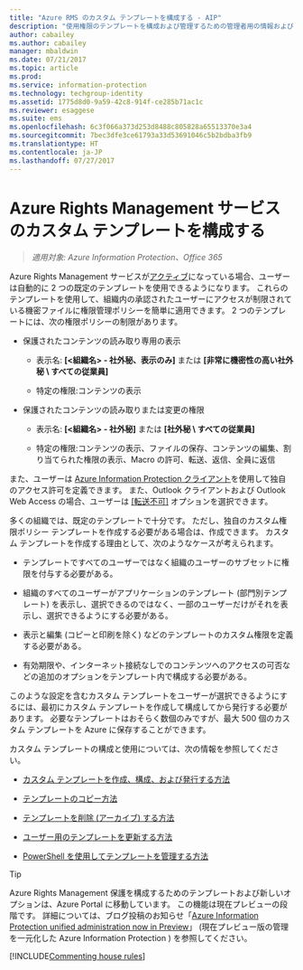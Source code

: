 ```yaml
---
title: "Azure RMS のカスタム テンプレートを構成する - AIP"
description: "使用権限のテンプレートを構成および管理するための管理者用の情報および手順です。 テンプレートを使用すると、ユーザーおよび他の管理者は、承認されたユーザーにアクセスが制限されている機密ファイルにポリシーを簡単に適用できます。"
author: cabailey
ms.author: cabailey
manager: mbaldwin
ms.date: 07/21/2017
ms.topic: article
ms.prod: 
ms.service: information-protection
ms.technology: techgroup-identity
ms.assetid: 1775d8d0-9a59-42c8-914f-ce285b71ac1c
ms.reviewer: esaggese
ms.suite: ems
ms.openlocfilehash: 6c3f066a373d253d8488c805828a65513370e3a4
ms.sourcegitcommit: 7bec3dfe3ce61793a33d53691046c5b2bdba3fb9
ms.translationtype: HT
ms.contentlocale: ja-JP
ms.lasthandoff: 07/27/2017
---
```

# <a name="configuring-custom-templates-for-the-azure-rights-management-service"></a>Azure Rights Management サービスのカスタム テンプレートを構成する

>*適用対象: Azure Information Protection、Office 365*

Azure Rights Management サービスが[アクティブ](activate-service.md)になっている場合、ユーザーは自動的に 2 つの既定のテンプレートを使用できるようになります。 これらのテンプレートを使用して、組織内の承認されたユーザーにアクセスが制限されている機密ファイルに権限管理ポリシーを簡単に適用できます。 2 つのテンプレートには、次の権限ポリシーの制限があります。

-   保護されたコンテンツの読み取り専用の表示

    -   表示名: **[&lt;組織名&gt; - 社外秘、表示のみ]** または **[非常に機密性の高い社外秘 \ すべての従業員]**

    -   特定の権限:コンテンツの表示

-   保護されたコンテンツの読み取りまたは変更の権限

    -   表示名: **[&lt;組織名&gt; - 社外秘]** または **[社外秘 \ すべての従業員]**

    -   特定の権限:コンテンツの表示、ファイルの保存、コンテンツの編集、割り当てられた権限の表示、Macro の許可、転送、返信、全員に返信

また、ユーザーは [Azure Information Protection クライアント](../rms-client/aip-client.md)を使用して独自のアクセス許可を定義できます。 また、Outlook クライアントおよび Outlook Web Access の場合、ユーザーは [[転送不可]](../deploy-use/configure-usage-rights.md#do-not-forward-option-for-emails) オプションを選択できます。

多くの組織では、既定のテンプレートで十分です。 ただし、独自のカスタム権限ポリシー テンプレートを作成する必要がある場合は、作成できます。 カスタム テンプレートを作成する理由として、次のようなケースが考えられます。

-   テンプレートですべてのユーザーではなく組織のユーザーのサブセットに権限を付与する必要がある。

-   組織のすべてのユーザーがアプリケーションのテンプレート (部門別テンプレート) を表示し、選択できるのではなく、一部のユーザーだけがそれを表示し、選択できるようにする必要がある。

-   表示と編集 (コピーと印刷を除く) などのテンプレートのカスタム権限を定義する必要がある。

-   有効期限や、インターネット接続なしでのコンテンツへのアクセスの可否などの追加のオプションをテンプレート内で構成する必要がある。

このような設定を含むカスタム テンプレートをユーザーが選択できるようにするには、最初にカスタム テンプレートを作成して構成してから発行する必要があります。 必要なテンプレートはおそらく数個のみですが、最大 500 個のカスタム テンプレートを Azure に保存することができます。 

カスタム テンプレートの構成と使用については、次の情報を参照してください。

-   [カスタム テンプレートを作成、構成、および発行する方法](create-template.md)

-   [テンプレートのコピー方法](copy-template.md)

-   [テンプレートを削除 (アーカイブ) する方法](remove-template.md)

-   [ユーザー用のテンプレートを更新する方法](refresh-templates.md)

-   [PowerShell を使用してテンプレートを管理する方法](configure-templates-with-powershell.md)

> [!TIP]
> Azure Rights Management 保護を構成するためのテンプレートおよび新しいオプションは、Azure Portal に移動しています。 この機能は現在プレビューの段階です。 詳細については、ブログ投稿のお知らせ「[Azure Information Protection unified administration now in Preview](https://blogs.technet.microsoft.com/enterprisemobility/2017/04/26/azure-information-protection-unified-administration-now-in-preview/)」 (現在プレビュー版の管理を一元化した Azure Information Protection ) を参照してください。 


[!INCLUDE[Commenting house rules](../includes/houserules.md)]

